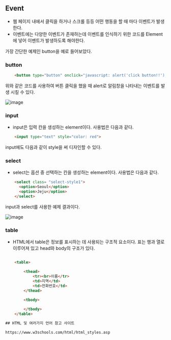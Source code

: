 ## Event

- 웹 페이지 내에서 클릭을 하거나 스크롤 등등 어떤 행동을 할 때 마다 이벤트가 발생한다.
- 이벤트에는 다양한 이벤트가 존재하는데 이벤트를 인식하기 위한 코드를 Element에 넣어 이벤트가 발생하도록 해야한다.

가장 간단한 예제인 button을 예로 들어보았다.

### button

```html
    <button type="button" onclick="javascript: alert('click button!!');" >Click</button>
```

위와 같은 코드를 사용하여 버튼 클릭을 했을 때 alert로 알림창을 나타내는 이벤트를 발생  시킬 수 있다.

![image](https://github.com/Jaeboong/Study/assets/158824294/75b321ec-4959-44cc-b8e3-6e038d58829b)

### input

- input은 입력 칸을 생성하는 element이다. 사용법은 다음과 같다.

```html
    <input type="text" style="color: red">
```

input에도 다음과 같이 style을 써 디자인할 수 있다.

### select

- select는 옵션 중 선택하는 칸을 생성하는 element이다. 사용법은 다음과 같다.

```html
    <select class= "select-style1">
      <option>Seoul</option>
      <option>Jeju</option>
    </select>
```

input과 select를 사용한 예제 결과이다.

![image](https://github.com/Jaeboong/Study/assets/158824294/92f6580d-b0e9-411d-b28e-fd15fbc03159)

### table

- HTML에서 table은 정보를 표시하는 데 사용되는 구조적 요소이다. 표는 행과 열로 이루어져 있고 head와 body의 구조가 있다.

```html

    <table>

        <thead>
            <tr><br>이름</tr>
            <td>지역</td>
            <td>전화번호</td>
        </thead>
        
        <tbody>

        </tbody>
    </table>

## HTML 및 여러가지 언어 참고 사이트

https://www.w3schools.com/html/html_styles.asp

